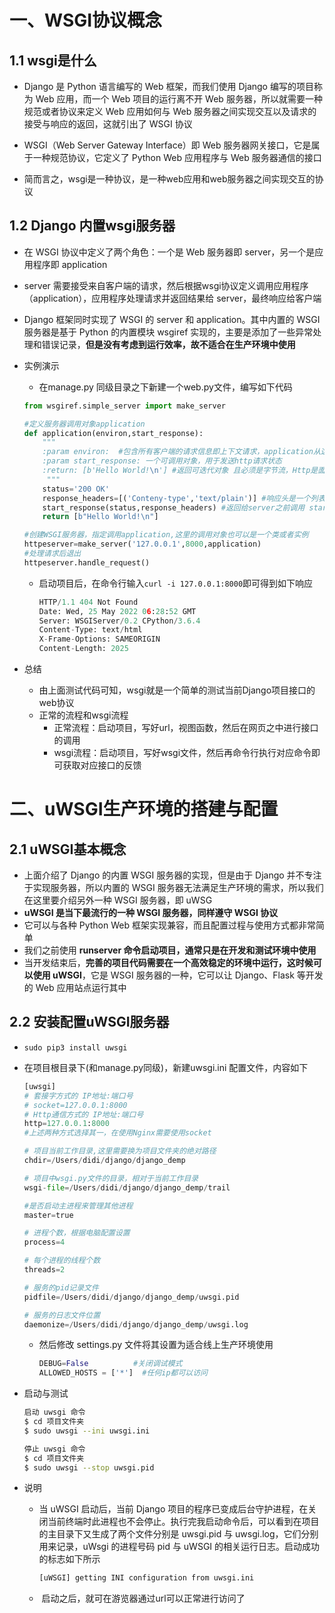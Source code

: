 # 一、WSGI协议概念

## 1.1 wsgi是什么

- Django 是 Python 语言编写的 Web 框架，而我们使用 Django 编写的项目称为 Web 应用，而一个 Web 项目的运行离不开 Web 服务器，所以就需要一种规范或者协议来定义 Web 应用如何与 Web 服务器之间实现交互以及请求的接受与响应的返回，这就引出了 WSGI 协议

- WSGI（Web Server Gateway Interface）即 Web 服务器网关接口，它是属于一种规范协议，它定义了 Python Web 应用程序与 Web 服务器通信的接口

- 简而言之，wsgi是一种协议，是一种web应用和web服务器之间实现交互的协议

## 1.2 Django 内置wsgi服务器

- 在 WSGI 协议中定义了两个角色：一个是 Web 服务器即 server，另一个是应用程序即 application

- server 需要接受来自客户端的请求，然后根据wsgi协议定义调用应用程序（application），应用程序处理请求并返回结果给 server，最终响应给客户端

- Django 框架同时实现了 WSGI 的 server 和 application。其中内置的 WSGI 服务器是基于 Python 的内置模块 wsgiref 实现的，主要是添加了一些异常处理和错误记录，**但是没有考虑到运行效率，故不适合在生产环境中使用**

- 实例演示

  - 在manage.py 同级目录之下新建一个web.py文件，编写如下代码

  ```python
  from wsgiref.simple_server import make_server
  
  #定义服务器调用对象application
  def application(environ,start_response): 
      """
      :param environ:  #包含所有客户端的请求信息即上下文请求，application从这个参数中获取客户端请求意图
      :param start_response: 一个可调用对象，用于发送http请求状态
      :return: [b'Hello World!\n'] #返回可迭代对象 且必须是字节流，Http是面向字节流协议
       """
      status='200 OK'
      response_headers=[('Conteny-type','text/plain')] #响应头是一个列表
      start_response(status,response_headers) #返回给server之前调用 start_response
      return [b"Hello World!\n"]
  
  #创建WSGI服务器，指定调用application,这里的调用对象也可以是一个类或者实例
  httpeserver=make_server('127.0.0.1',8000,application)
  #处理请求后退出
  httpeserver.handle_request()
  ```

  - 启动项目后，在命令行输入`curl -i 127.0.0.1:8000`即可得到如下响应

    ```python
    HTTP/1.1 404 Not Found
    Date: Wed, 25 May 2022 06:28:52 GMT
    Server: WSGIServer/0.2 CPython/3.6.4
    Content-Type: text/html
    X-Frame-Options: SAMEORIGIN
    Content-Length: 2025
    ```

- 总结

  - 由上面测试代码可知，wsgi就是一个简单的测试当前Django项目接口的web协议
  - 正常的流程和wsgi流程
    - 正常流程：启动项目，写好url，视图函数，然后在网页之中进行接口的调用
    - wsgi流程：启动项目，写好wsgi文件，然后再命令行执行对应命令即可获取对应接口的反馈

# 二、uWSGI生产环境的搭建与配置

## 2.1 uWSGI基本概念

- 上面介绍了 Django 的内置 WSGI 服务器的实现，但是由于 Django 并不专注于实现服务器，所以内置的 WSGI 服务器无法满足生产环境的需求，所以我们在这里要介绍另外一种 WSGI 服务器，即 uWSG
- **uWSGI 是当下最流行的一种 WSGI 服务器，同样遵守 WSGI 协议**
- 它可以与各种 Python Web 框架实现兼容，而且配置过程与使用方式都非常简单
- 我们之前使用 **runserver 命令启动项目，通常只是在开发和测试环境中使用**
- 当开发结束后，**完善的项目代码需要在一个高效稳定的环境中运行，这时候可以使用 uWSGI**，它是 WSGI 服务器的一种，它可以让 Django、Flask 等开发的 Web 应用站点运行其中

## 2.2 安装配置uWSGI服务器

- `sudo pip3 install uwsgi`

- 在项目根目录下(和manage.py同级)，新建uwsgi.ini 配置文件，内容如下

  ```python
  [uwsgi]
  # 套接字方式的 IP地址:端口号
  # socket=127.0.0.1:8000
  # Http通信方式的 IP地址:端口号
  http=127.0.0.1:8000
  #上述两种方式选择其一，在使用Nginx需要使用socket
  
  # 项目当前工作目录,这里需要换为项目文件夹的绝对路径
  chdir=/Users/didi/django/django_demp
  
  # 项目中wsgi.py文件的目录，相对于当前工作目录
  wsgi-file=/Users/didi/django/django_demp/trail
  
  #是否启动主进程来管理其他进程
  master=true
  
  # 进程个数，根据电脑配置设置
  process=4
  
  # 每个进程的线程个数
  threads=2
  
  # 服务的pid记录文件
  pidfile=/Users/didi/django/django_demp/uwsgi.pid
  
  # 服务的日志文件位置
  daemonize=/Users/didi/django/django_demp/uwsgi.log
  ```

  - 然后修改 settings.py 文件将其设置为适合线上生产环境使用

    ```python
    DEBUG=False          #关闭调试模式
    ALLOWED_HOSTS = ['*']  #任何ip都可以访问
    ```

    

- 启动与测试

  ```bash
  启动 uwsgi 命令
  $ cd 项目文件夹
  $ sudo uwsgi --ini uwsgi.ini
  
  停止 uwsgi 命令
  $ cd 项目文件夹
  $ sudo uwsgi --stop uwsgi.pid
  ```

- 说明

  - 当 uWSGI 启动后，当前 Django 项目的程序已变成后台守护进程，在关闭当前终端时此进程也不会停止。执行完我启动命令后，可以看到在项目的主目录下又生成了两个文件分别是 uwsgi.pid 与 uwsgi.log，它们分别用来记录，uWsgi 的进程号码 pid 与 uWSGI 的相关运行日志。启动成功的标志如下所示

    ```bash
    [uWSGI] getting INI configuration from uwsgi.ini
    ```

  - ​	启动之后，就可在游览器通过url可以正常进行访问了